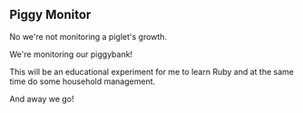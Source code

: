 ## Piggy Monitor

No we're not monitoring a piglet's growth.

We're monitoring our piggybank!

This will be an educational experiment for me to learn Ruby and at the same time do some household management.

And away we go!
